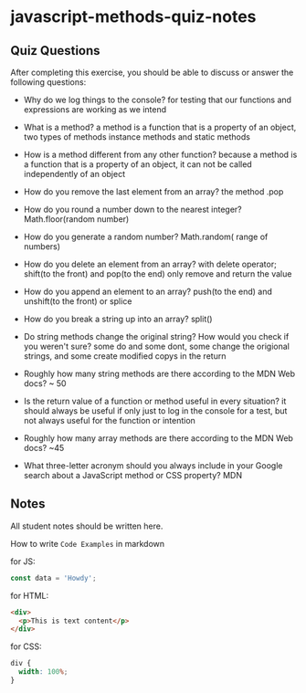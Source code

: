 # javascript-methods-quiz-notes

## Quiz Questions

After completing this exercise, you should be able to discuss or answer the following questions:

- Why do we log things to the console?
  for testing that our functions and expressions are working as we intend
- What is a method?
  a method is a function that is a property of an object, two types of methods instance methods and static methods
- How is a method different from any other function?
  because a method is a function that is a property of an object, it can not be called independently of an object
- How do you remove the last element from an array?
  the method .pop
- How do you round a number down to the nearest integer?
  Math.floor(random number)
- How do you generate a random number?
  Math.random( range of numbers)
- How do you delete an element from an array?
  with delete operator; shift(to the front) and pop(to the end) only remove and return the value
- How do you append an element to an array?
  push(to the end) and unshift(to the front) or splice
- How do you break a string up into an array?
  split()

- Do string methods change the original string? How would you check if you weren't sure?
  some do and some dont, some change the origional strings, and some create modified copys in the return
- Roughly how many string methods are there according to the MDN Web docs?
  ~ 50
- Is the return value of a function or method useful in every situation?
  it should always be useful if only just to log in the console for a test, but not always useful for the function or intention
- Roughly how many array methods are there according to the MDN Web docs?
  ~45
- What three-letter acronym should you always include in your Google search about a JavaScript method or CSS property?
  MDN

## Notes

All student notes should be written here.

How to write `Code Examples` in markdown

for JS:

```javascript
const data = 'Howdy';
```

for HTML:

```html
<div>
  <p>This is text content</p>
</div>
```

for CSS:

```css
div {
  width: 100%;
}
```
